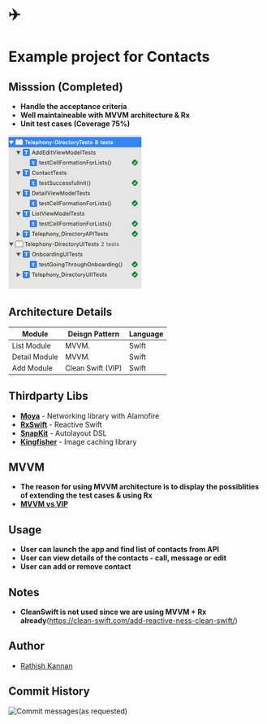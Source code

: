 #  ✈️

# Example project for Contacts

## Misssion (Completed)

* __Handle the acceptance criteria__
* __Well maintaineable with MVVM architecture & Rx__
* __Unit test cases (Coverage 75%)__

![test case status](https://github.com/ratzr15/telephony-directory/blob/master/Extra/Test%20Case%20Status.png)


## Architecture Details

| Module                         | Deisgn Pattern   | Language           |
| ------------------------------ | --------------   | ------------------ |
| List Module                    | MVVM.            | Swift              |
| Detail Module                  | MVVM.            | Swift              |
| Add Module                     | Clean Swift (VIP)| Swift              |

## Thirdparty Libs

- **[Moya](https://github.com/Moya/Moya)**  - Networking library with Alamofire
- **[RxSwift](https://github.com/ReactiveX/RxSwift)**   - Reactive Swift  
- **[SnapKit](https://github.com/SnapKit/SnapKit)**   - Autolayout DSL
- **[Kingfisher](https://github.com/onevcat/Kingfisher)**   - Image caching library


## MVVM

* __The reason for using MVVM architecture is to display the possiblities of extending the test cases & using Rx__
* __[MVVM vs VIP](https://medium.com/ios-os-x-development/ios-architecture-patterns-ecba4c38de52)__

## Usage 

* __User can launch the app and find list of contacts from API__
* __User can view details of the contacts - call, message or edit__
* __User can add or remove contact__


## Notes 

* __CleanSwift is not used since we are using MVVM + Rx already__(https://clean-swift.com/add-reactive-ness-clean-swift/)

## Author

- [Rathish Kannan](https://www.linkedin.com/in/rathishkannan/)


## Commit History

![Commit messages(as requested)](https://github.com/ratzr15/telephony-directory/blob/feature/edit/Extra/GitHistory.png)



